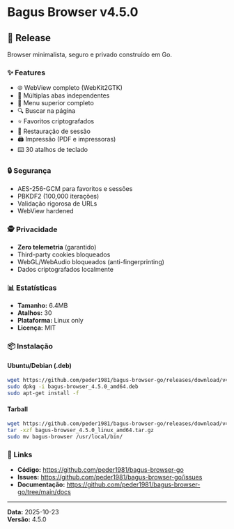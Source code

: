 ﻿# Bagus Browser v4.5.0

## 🎉 Release

Browser minimalista, seguro e privado construído em Go.

### ✨ Features

- 🌐 WebView completo (WebKit2GTK)
- 📏 Múltiplas abas independentes
- 📝 Menu superior completo
- 🔍 Buscar na página
- ⭐ Favoritos criptografados
- 🔄 Restauração de sessão
- 🖨️ Impressão (PDF e impressoras)
- ⌨️  30 atalhos de teclado

### 🔒 Segurança

- AES-256-GCM para favoritos e sessões
- PBKDF2 (100,000 iterações)
- Validação rigorosa de URLs
- WebView hardened

### 🕵️ Privacidade

- **Zero telemetria** (garantido)
- Third-party cookies bloqueados
- WebGL/WebAudio bloqueados (anti-fingerprinting)
- Dados criptografados localmente

### 📊 Estatísticas

- **Tamanho:** 6.4MB
- **Atalhos:** 30
- **Plataforma:** Linux only
- **Licença:** MIT

### 📦 Instalação

#### Ubuntu/Debian (.deb)
```bash
wget https://github.com/peder1981/bagus-browser-go/releases/download/v4.5.0/bagus-browser_4.5.0_amd64.deb
sudo dpkg -i bagus-browser_4.5.0_amd64.deb
sudo apt-get install -f
```

#### Tarball
```bash
wget https://github.com/peder1981/bagus-browser-go/releases/download/v4.5.0/bagus-browser_4.5.0_linux_amd64.tar.gz
tar -xzf bagus-browser_4.5.0_linux_amd64.tar.gz
sudo mv bagus-browser /usr/local/bin/
```

### 🔗 Links

- **Código:** https://github.com/peder1981/bagus-browser-go
- **Issues:** https://github.com/peder1981/bagus-browser-go/issues
- **Documentação:** https://github.com/peder1981/bagus-browser-go/tree/main/docs

---

**Data:** 2025-10-23  
**Versão:** 4.5.0
